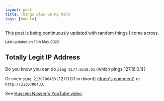```yaml
---
layout: post
title: Things Blow Up My Mind
tags: [how to]
---
```


This post is being continuously updated with random things I come across.

<small>Last updated on 13th May 2022.</small>

## Totally Legit IP Address

Do you know you can do `ping 0177.0x10.01` (which pings 127.16.0.1)?

Or even `ping 2130706433` (127.0.0.1 in dword) ([dono's comment](https://www.youtube.com/watch?v=PT_qEhesKW8&lc=Ugz5183SkhDLxzW5Mf14AaABAg.9av7AJhjNVy9aw2sVU3iaf)) or `http://2130706433`.

See [Hussein Nasser's YouTube video](https://www.youtube.com/watch?v=PT_qEhesKW8).
